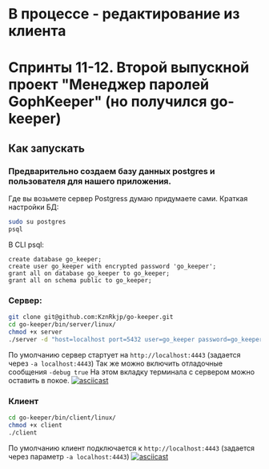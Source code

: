 # В процессе - редактирование из клиента

# Спринты 11-12. Второй выпускной проект  "Менеджер паролей GophKeeper" (но получился go-keeper)
## Как запускать
### Предварительно создаем базу данных postgres и пользователя для нашего приложения.  
Где вы возьмете сервер Postgress думаю придумаете сами.
Краткая настройки БД:
```bash
sudo su postgres
psql
```
В CLI psql:
```postgres
create database go_keeper;
create user go_keeper with encrypted password 'go_keeper';
grant all on database go_keeper to go_keeper;
grant all on schema public to go_keeper;
```
### Сервер:
```bash
git clone git@github.com:KznRkjp/go-keeper.git
cd go-keeper/bin/server/linux/
chmod +x server
./server -d "host=localhost port=5432 user=go_keeper password=go_keeper dbname=go_keeper sslmode=disable" 
```
По умолчанию сервер стартует на ```http://localhost:4443``` (задается через ```-a localhost:4443```)
Так же можно включить отладочные сообщения ```-debug true```
На этом вкладку терминала с сервером можно оставить в покое.
[![asciicast](https://asciinema.org/a/dOoeBPOqzcMjzoK6xZB0TlTZV.svg)](https://asciinema.org/a/dOoeBPOqzcMjzoK6xZB0TlTZV)
### Клиент
```bash
cd go-keeper/bin/client/linux/
chmod +x client
./client
```
По умолчанию клиент подключается к  ```http://localhost:4443``` (задается через параметр  ```-a localhost:4443```)
[![asciicast](https://asciinema.org/a/n8mCXofmsbHPaMq487BtZIIht.svg)](https://asciinema.org/a/n8mCXofmsbHPaMq487BtZIIht)
